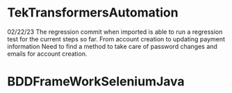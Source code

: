 # TekTransformersAutomation

02/22/23
The regression commit when imported is able to run a regression test for the current steps so far. 
From account creation to updating payment information
Need to find a method to take care of password changes and emails for account creation. 
# BDDFrameWorkSeleniumJava
